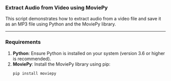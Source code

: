 ### Extract Audio from Video using MoviePy

This script demonstrates how to extract audio from a video file and save it as an MP3 file using Python and the MoviePy library.

---

### Requirements

1. **Python**: Ensure Python is installed on your system (version 3.6 or higher is recommended).
2. **MoviePy**: Install the MoviePy library using pip:
   ```bash
   pip install moviepy
